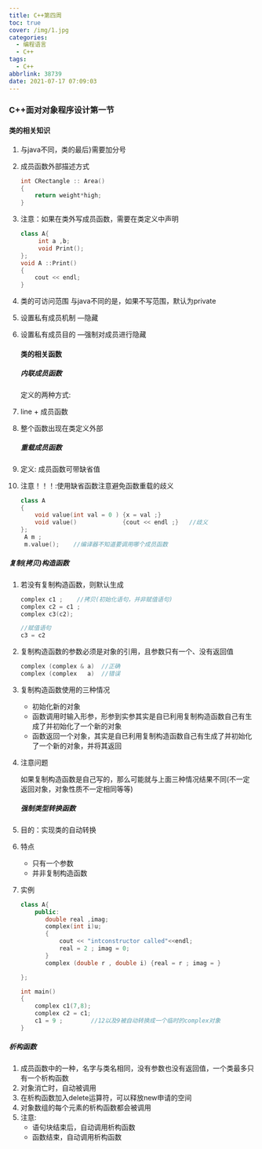 ```yaml
---
title: C++第四周
toc: true
cover: /img/1.jpg
categories:
  - 编程语言
  - C++
tags:
  - C++
abbrlink: 38739
date: 2021-07-17 07:09:03
---
```


### C++面对对象程序设计第一节

#### 类的相关知识

1. 与java不同，类的最后}需要加分号

2. 成员函数外部描述方式<!-- more -->

   ```c++
   int CRectangle :: Area()
   {
       return weight*high;
   }
   ```

   

3. 注意：如果在类外写成员函数，需要在类定义中声明

   ```c++
   class A{
        int a ,b;
        void Print();
   };
   void A ::Print()
   {
       cout << endl;
   }
   ```

4. 类的可访问范围
   与java不同的是，如果不写范围，默认为private

5. 设置私有成员机制 —隐藏

6. 设置私有成员目的 —强制对成员进行隐藏

   #### 类的相关函数

   ##### 内联成员函数

   定义的两种方式:

7. line + 成员函数

8. 整个函数出现在类定义外部

   ##### 重载成员函数

9. 定义: 成员函数可带缺省值

10. 注意！！！:使用缺省函数注意避免函数重载的歧义

    ```c++
    class A
    {
        void value(int val = 0 ) {x = val ;}
        void value()             {cout << endl ;}   //歧义
    };
     A m ;
     m.value();    //编译器不知道要调用哪个成员函数
    ```

##### 复制(拷贝)构造函数

1. 若没有复制构造函数，则默认生成

   ```c++
   complex c1 ;    //拷贝(初始化语句，并非赋值语句)
   complex c2 = c1 ;
   complex c3(c2);
   
   //赋值语句
   c3 = c2
   ```

2. 复制构造函数的参数必须是对象的引用，且参数只有一个、没有返回值

   ```c++
   complex (complex & a)  //正确
   complex (complex   a)  //错误
   ```

3. 复制构造函数使用的三种情况

   - 初始化新的对象
   - 函数调用时输入形参，形参到实参其实是自已利用复制构造函数自己有生成了并初始化了一个新的对象
   - 函数返回一个对象，其实是自已利用复制构造函数自己有生成了并初始化了一个新的对象，并将其返回

4. 注意问题

   如果复制构造函数是自己写的，那么可能就与上面三种情况结果不同(不一定返回对象，对象性质不一定相同等等)

   ##### 强制类型转换函数

5. 目的：实现类的自动转换

6. 特点

   - 只有一个参数
   - 并非复制构造函数

7. 实例

   ```c++
   class A{
       public:
          double real ,imag;
          complex(int i)u;
          {
              cout << "intconstructor called"<<endl;
              real = 2 ; imag = 0;
          }
          complex (double r , double i) {real = r ; imag = }
   
   };
   
   int main()
   {
       complex c1(7,8);
       complex c2 = c1;
       c1 = 9 ;        //12以及9被自动转换成一个临时的complex对象
   }
   ```

##### 析构函数

1. 成员函数中的一种，名字与类名相同，没有参数也没有返回值，一个类最多只有一个析构函数
2. 对象消亡时，自动被调用
3. 在析构函数加入delete运算符，可以释放new申请的空间
4. 对象数组的每个元素的析构函数都会被调用
5. 注意:
   - 语句块结束后，自动调用析构函数
   - 函数结束，自动调用析构函数
